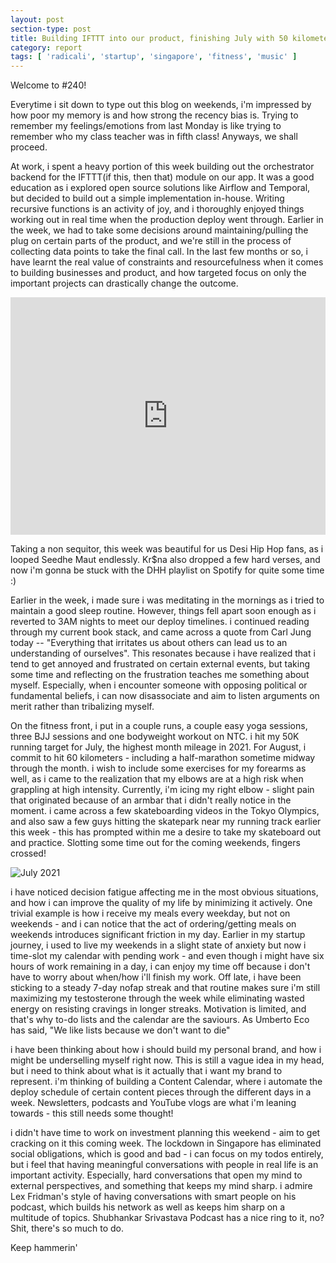 ```yaml
---
layout: post
section-type: post
title: Building IFTTT into our product, finishing July with 50 kilometers & getting addicted to Seedhe Maut! | Report #240
category: report
tags: [ 'radicali', 'startup', 'singapore', 'fitness', 'music' ]
---
```


Welcome to #240!

Everytime i sit down to type out this blog on weekends, i'm impressed by how poor my memory is and how strong the recency bias is. Trying to remember my feelings/emotions from last Monday is like trying to remember who my class teacher was in fifth class! Anyways, we shall proceed.

At work, i spent a heavy portion of this week building out the orchestrator backend for the IFTTT(if this, then that) module on our app. It was a good education as i explored open source solutions like Airflow and Temporal, but decided to build out a simple implementation in-house. Writing recursive functions is an activity of joy, and i thoroughly enjoyed things working out in real time when the production deploy went through. Earlier in the week, we had to take some decisions around maintaining/pulling the plug on certain parts of the product, and we're still in the process of collecting data points to take the final call. In the last few months or so, i have learnt the real value of constraints and resourcefulness when it comes to building businesses and product, and how targeted focus on only the important projects can drastically change the outcome. 

<iframe src="https://open.spotify.com/embed/track/6YwiqqQ5xoeUkPwrn9cfEw" width="100%" height="380" frameBorder="0" allowtransparency="true" allow="encrypted-media"></iframe>

Taking a non sequitor, this week was beautiful for us Desi Hip Hop fans, as i looped Seedhe Maut endlessly. Kr$na also dropped a few hard verses, and now i'm gonna be stuck with the DHH playlist on Spotify for quite some time :)

Earlier in the week, i made sure i was meditating in the mornings as i tried to maintain a good sleep routine. However, things fell apart soon enough as i reverted to 3AM nights to meet our deploy timelines. i continued reading through my current book stack, and came across a quote from Carl Jung today -- "Everything that irritates us about others can lead us to an understanding of ourselves". This resonates because i have realized that i tend to get annoyed and frustrated on certain external events, but taking some time and reflecting on the frustration teaches me something about myself. Especially, when i encounter someone with opposing political or fundamental beliefs, i can now disassociate and aim to listen arguments on merit rather than tribalizing myself.

On the fitness front, i put in a couple runs, a couple easy yoga sessions, three BJJ sessions and one bodyweight workout on NTC. i hit my 50K running target for July, the highest month mileage in 2021. For August, i commit to hit 60 kilometers - including a half-marathon sometime midway through the month. i wish to include some exercises for my forearms as well, as i came to the realization that my elbows are at a high risk when grappling at high intensity. Currently, i'm icing my right elbow - slight pain that originated because of an armbar that i didn't really notice in the moment. i came across a few skateboarding videos in the Tokyo Olympics, and also saw a few guys hitting the skatepark near my running track earlier this week - this has prompted within me a desire to take my skateboard out and practice. Slotting some time out for the coming weekends, fingers crossed!

![July 2021]({{site.baseurl}}/images/IMG_20210801_194224.jpg)

i have noticed decision fatigue affecting me in the most obvious situations, and how i can improve the quality of my life by minimizing it actively. One trivial example is how i receive my meals every weekday, but not on weekends - and i can notice that the act of ordering/getting meals on weekends introduces significant friction in my day. Earlier in my startup journey, i used to live my weekends in a slight state of anxiety but now i time-slot my calendar with pending work - and even though i might have six hours of work remaining in a day, i can enjoy my time off because i don't have to worry about when/how i'll finish my work. Off late, i have been sticking to a steady 7-day nofap streak and that routine makes sure i'm still maximizing my testosterone through the week while eliminating wasted energy on resisting cravings in longer streaks. Motivation is limited, and that's why to-do lists and the calendar are the saviours. As Umberto Eco has said, "We like lists because we don't want to die"

i have been thinking about how i should build my personal brand, and how i might be underselling myself right now. This is still a vague idea in my head, but i need to think about what is it actually that i want my brand to represent. i'm thinking of building a Content Calendar, where i automate the deploy schedule of certain content pieces through the different days in a week. Newsletters, podcasts and YouTube vlogs are what i'm leaning towards - this still needs some thought!

i didn't have time to work on investment planning this weekend - aim to get cracking on it this coming week. The lockdown in Singapore has eliminated social obligations, which is good and bad - i can focus on my todos entirely, but i feel that having meaningful conversations with people in real life is an important activity. Especially, hard conversations that open my mind to external perspectives, and something that keeps my mind sharp. i admire Lex Fridman's style of having conversations with smart people on his podcast, which builds his network as well as keeps him sharp on a multitude of topics. Shubhankar Srivastava Podcast has a nice ring to it, no? Shit, there's so much to do.

Keep hammerin'